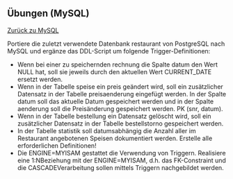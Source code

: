 ## Übungen (MySQL)

[Zurück zu MySQL](README.md)

Portiere die zuletzt verwendete Datenbank restaurant von PostgreSQL nach MySQL und
ergänze das DDL-Script um folgende Trigger-Definitionen:

- Wenn bei einer zu speichernden rechnung die Spalte datum den Wert NULL hat, soll sie
  jeweils durch den aktuellen Wert CURRENT_DATE ersetzt werden.
- Wenn in der Tabelle speise ein preis geändert wird, soll ein zusätzlicher Datensatz in
  der Tabelle preisaenderung eingefügt werden. In der Spalte datum soll das aktuelle
  Datum gespeichert werden und in der Spalte aenderung soll die Preisänderung
  gespeichert werden. PK (snr, datum).
- Wenn in der Tabelle bestellung ein Datensatz gelöscht wird, soll ein zusätzlicher
  Datensatz in der Tabelle bestellstorno gespeichert werden.
- In der Tabelle statistik soll datumsabhängig die Anzahl aller im Restaurant
  angebotenen Speisen dokumentiert werden. Erstelle alle erforderlichen Definitionen!
- Die ENGINE=MYISAM gestattet die Verwendung von Triggern. Realisiere eine 1:NBeziehung mit der ENGINE=MYISAM, d.h. das FK-Constraint und die CASCADEVerarbeitung sollen mittels Triggern nachgebildet werden.

